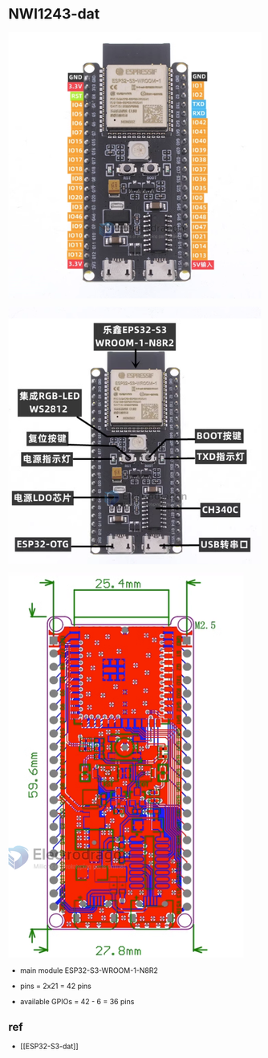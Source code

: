 
# NWI1243-dat

![](2023-11-29-18-54-03.png)

![](2023-11-29-18-54-26.png)

![](2023-12-01-15-32-49.png)

- main module ESP32-S3-WROOM-1-N8R2

- pins = 2x21 = 42 pins 
- available GPIOs = 42 - 6 = 36 pins 

## ref 

- [[ESP32-S3-dat]]